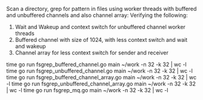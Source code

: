 Scan a directory, grep for pattern in files using worker threads with buffered and unbuffered channels and also channel array:
Verifying the following:
1. Wait and Wakeup and context switch for unbuffered channel worker threads
2. Buffered channel with size of 1024, with less context switch and wait and wakeup
3. Channel array for less context switch for sender and receiver

time go run fsgrep_buffered_channel.go main ~/work -n 32 -k 32  | wc -l
time go run fsgrep_unbuffered_channel.go main ~/work -n 32 -k 32  | wc -l
time go run fsgrep_buffered_channel_array.go main ~/work -n 32 -k 32  | wc -l
time go run fsgrep_unbuffered_channel_array.go main ~/work -n 32 -k 32  | wc -l
time go run fsgrep_mq.go main ~/work -n 32 -k 32  | wc -l
